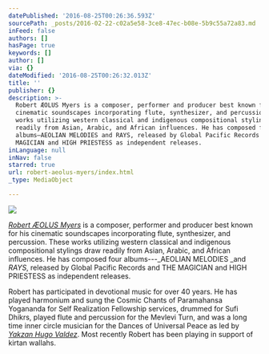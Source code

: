 ```yaml
---
datePublished: '2016-08-25T00:26:36.593Z'
sourcePath: _posts/2016-02-22-c02a5e58-3ce8-47ec-b08e-5b9c55a72a83.md
inFeed: false
authors: []
hasPage: true
keywords: []
author: []
via: {}
dateModified: '2016-08-25T00:26:32.013Z'
title: ''
publisher: {}
description: >-
  Robert ÆOLUS Myers is a composer, performer and producer best known for his
  cinematic soundscapes incorporating flute, synthesizer, and percussion. These
  works utilizing western classical and indigenous compositional stylings draw
  readily from Asian, Arabic, and African influences. He has composed four
  albums—AEOLIAN MELODIES and RAYS, released by Global Pacific Records and THE
  MAGICIAN and HIGH PRIESTESS as independent releases.
inLanguage: null
inNav: false
starred: true
url: robert-aeolus-myers/index.html
_type: MediaObject

---
```

![](https://s3-us-west-2.amazonaws.com/the-grid-img/p/3312a8a236c0210e29b35d416ed0cd9feeb31174.jpg)

_[Robert ÆOLUS Myers][0]_ is a composer, performer and producer best known for his cinematic soundscapes incorporating flute, synthesizer, and percussion. These works utilizing western classical and indigenous compositional stylings draw readily from Asian, Arabic, and African influences. He has composed four albums---_AEOLIAN MELODIES _and _RAYS_, released by Global Pacific Records and THE MAGICIAN and HIGH PRIESTESS as independent releases.

Robert has participated in devotional music for over 40 years. He has played harmonium and sung the Cosmic Chants of Paramahansa Yogananda for Self Realization Fellowship services, drummed for Sufi Dhikrs, played flute and percussion for the Mevlevi Turn, and was a long time inner circle musician for the Dances of Universal Peace as led by _[Yakzan Hugo Valdez][1]_. Most recently Robert has been playing in support of kirtan wallahs.

[0]: https://en.wikipedia.org/wiki/Robert_%C3%86OLUS_Myers "wiki link"
[1]: https://en.wikipedia.org/wiki/Yakzan_Hugo_Valdez "wiki link"